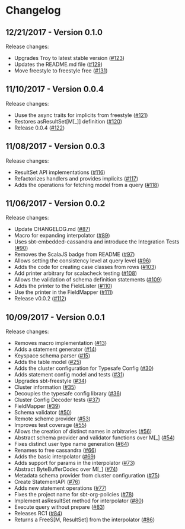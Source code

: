 # Changelog

## 12/21/2017 - Version 0.1.0

Release changes:

* Upgrades Troy to latest stable version ([#123](https://github.com/frees-io/freestyle-cassandra/pull/123))
* Updates the README.md file ([#129](https://github.com/frees-io/freestyle-cassandra/pull/129))
* Move freestyle to freestyle free ([#131](https://github.com/frees-io/freestyle-cassandra/pull/131))


## 11/10/2017 - Version 0.0.4

Release changes:

* Uuse the async traits for implicits from freestyle ([#121](https://github.com/frees-io/freestyle-cassandra/pull/121))
* Restores asResultSet[M[_]] definition ([#120](https://github.com/frees-io/freestyle-cassandra/pull/120))
* Release 0.0.4 ([#122](https://github.com/frees-io/freestyle-cassandra/pull/122))


## 11/08/2017 - Version 0.0.3

Release changes:

* ResultSet API implementations ([#116](https://github.com/frees-io/freestyle-cassandra/pull/116))
* Refactorizes handlers and provides implicits ([#117](https://github.com/frees-io/freestyle-cassandra/pull/117))
* Adds the operations for fetching model from a query ([#118](https://github.com/frees-io/freestyle-cassandra/pull/118))


## 11/06/2017 - Version 0.0.2

Release changes:

* Update CHANGELOG.md ([#87](https://github.com/frees-io/freestyle-cassandra/pull/87))
* Macro for expanding interpolator ([#89](https://github.com/frees-io/freestyle-cassandra/pull/89))
* Uses sbt-embedded-cassandra and introduce the Integration Tests ([#90](https://github.com/frees-io/freestyle-cassandra/pull/90))
* Removes the ScalaJS badge from README ([#97](https://github.com/frees-io/freestyle-cassandra/pull/97))
* Allows setting the consistency level at query level ([#96](https://github.com/frees-io/freestyle-cassandra/pull/96))
* Adds the code for creating case classes from rows ([#103](https://github.com/frees-io/freestyle-cassandra/pull/103))
* Add printer arbitrary for scalacheck testing ([#108](https://github.com/frees-io/freestyle-cassandra/pull/108))
* Allows the validation of schema definition statements ([#109](https://github.com/frees-io/freestyle-cassandra/pull/109))
* Adds the printer to the FieldLister ([#110](https://github.com/frees-io/freestyle-cassandra/pull/110))
* Use the printer in the FieldMapper ([#111](https://github.com/frees-io/freestyle-cassandra/pull/111))
* Release v0.0.2 ([#112](https://github.com/frees-io/freestyle-cassandra/pull/112))


## 10/09/2017 - Version 0.0.1

Release changes:

* Removes macro implementation ([#13](https://github.com/frees-io/freestyle-cassandra/pull/13))
* Adds a statement generator ([#14](https://github.com/frees-io/freestyle-cassandra/pull/14))
* Keyspace schema parser ([#15](https://github.com/frees-io/freestyle-cassandra/pull/15))
* Adds the table model ([#25](https://github.com/frees-io/freestyle-cassandra/pull/25))
* Adds the cluster configuration for Typesafe Config ([#30](https://github.com/frees-io/freestyle-cassandra/pull/30))
* Adds statement config model and tests ([#31](https://github.com/frees-io/freestyle-cassandra/pull/31))
* Upgrades sbt-freestyle ([#34](https://github.com/frees-io/freestyle-cassandra/pull/34))
* Cluster information ([#35](https://github.com/frees-io/freestyle-cassandra/pull/35))
* Decouples the typesafe config library ([#36](https://github.com/frees-io/freestyle-cassandra/pull/36))
* Cluster Config Decoder tests ([#37](https://github.com/frees-io/freestyle-cassandra/pull/37))
* FieldMapper ([#39](https://github.com/frees-io/freestyle-cassandra/pull/39))
* Schema validator ([#50](https://github.com/frees-io/freestyle-cassandra/pull/50))
* Remote scheme provider ([#53](https://github.com/frees-io/freestyle-cassandra/pull/53))
* Improves test coverage ([#55](https://github.com/frees-io/freestyle-cassandra/pull/55))
* Allows the creation of distinct names in arbitraries ([#56](https://github.com/frees-io/freestyle-cassandra/pull/56))
* Abstract schema provider and validator functions over M[_] ([#54](https://github.com/frees-io/freestyle-cassandra/pull/54))
* Fixes distinct user type name generation ([#64](https://github.com/frees-io/freestyle-cassandra/pull/64))
* Renames to free cassandra ([#66](https://github.com/frees-io/freestyle-cassandra/pull/66))
* Adds the basic interpolator ([#69](https://github.com/frees-io/freestyle-cassandra/pull/69))
* Adds support for params in the interpolator ([#73](https://github.com/frees-io/freestyle-cassandra/pull/73))
* Abstract ByteBufferCodec over M[_] ([#74](https://github.com/frees-io/freestyle-cassandra/pull/74))
* Metadata schema provider from cluster configuration ([#75](https://github.com/frees-io/freestyle-cassandra/pull/75))
* Create StatementAPI ([#76](https://github.com/frees-io/freestyle-cassandra/pull/76))
* Adds new statement operations ([#77](https://github.com/frees-io/freestyle-cassandra/pull/77))
* Fixes the project name for sbt-org-policies ([#78](https://github.com/frees-io/freestyle-cassandra/pull/78))
* Implement asResultSet method for interpolator ([#80](https://github.com/frees-io/freestyle-cassandra/pull/80))
* Execute query without prepare ([#83](https://github.com/frees-io/freestyle-cassandra/pull/83))
* Releases RC1 ([#84](https://github.com/frees-io/freestyle-cassandra/pull/84))
* Returns a FreeS[M, ResultSet] from the interpolator ([#86](https://github.com/frees-io/freestyle-cassandra/pull/86))